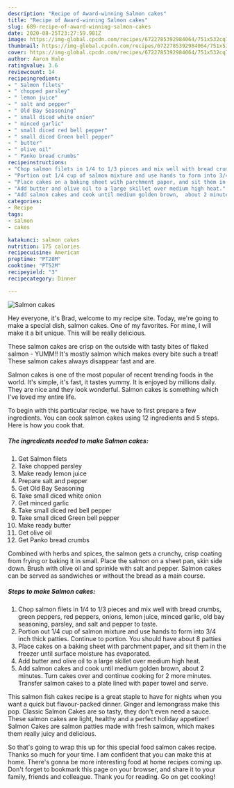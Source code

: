 ```yaml
---
description: "Recipe of Award-winning Salmon cakes"
title: "Recipe of Award-winning Salmon cakes"
slug: 689-recipe-of-award-winning-salmon-cakes
date: 2020-08-25T23:27:59.981Z
image: https://img-global.cpcdn.com/recipes/6722785392984064/751x532cq70/salmon-cakes-recipe-main-photo.jpg
thumbnail: https://img-global.cpcdn.com/recipes/6722785392984064/751x532cq70/salmon-cakes-recipe-main-photo.jpg
cover: https://img-global.cpcdn.com/recipes/6722785392984064/751x532cq70/salmon-cakes-recipe-main-photo.jpg
author: Aaron Hale
ratingvalue: 3.6
reviewcount: 14
recipeingredient:
- " Salmon filets"
- " chopped parsley"
- " lemon juice"
- " salt and pepper"
- " Old Bay Seasoning"
- " small diced white onion"
- " minced garlic"
- " small diced red bell pepper"
- " small diced Green bell pepper"
- " butter"
- " olive oil"
- " Panko bread crumbs"
recipeinstructions:
- "Chop salmon filets in 1/4 to 1/3 pieces and mix well with bread crumbs,  green peppers,  red peppers,  onions,  lemon juice, minced garlic,  old bay seasoning,  parsley, and salt and pepper to taste."
- "Portion out 1/4 cup of salmon mixture and use hands to form into 3/4 inch thick patties. Continue to portion. You should have about 8 patties"
- "Place cakes on a baking sheet with parchment paper, and sit them in the freezer until surface moisture has evaporated."
- "Add butter and olive oil to a large skillet over medium high heat."
- "Add salmon cakes and cook until medium golden brown,  about 2 minutes.  Turn cakes over and continue cooking for 2 more minutes.  Transfer salmon cakes to a plate lined with paper towel and serve."
categories:
- Recipe
tags:
- salmon
- cakes

katakunci: salmon cakes 
nutrition: 175 calories
recipecuisine: American
preptime: "PT28M"
cooktime: "PT52M"
recipeyield: "3"
recipecategory: Dinner

---
```



![Salmon cakes](https://img-global.cpcdn.com/recipes/6722785392984064/751x532cq70/salmon-cakes-recipe-main-photo.jpg)

Hey everyone, it's Brad, welcome to my recipe site. Today, we're going to make a special dish, salmon cakes. One of my favorites. For mine, I will make it a bit unique. This will be really delicious.

These salmon cakes are crisp on the outside with tasty bites of flaked salmon - YUMM!! It&#39;s mostly salmon which makes every bite such a treat! These salmon cakes always disappear fast and are.

Salmon cakes is one of the most popular of recent trending foods in the world. It's simple, it's fast, it tastes yummy. It is enjoyed by millions daily. They are nice and they look wonderful. Salmon cakes is something which I've loved my entire life.


To begin with this particular recipe, we have to first prepare a few ingredients. You can cook salmon cakes using 12 ingredients and 5 steps. Here is how you cook that.

<!--inarticleads1-->

##### The ingredients needed to make Salmon cakes:

1. Get  Salmon filets
1. Take  chopped parsley
1. Make ready  lemon juice
1. Prepare  salt and pepper
1. Get  Old Bay Seasoning
1. Take  small diced white onion
1. Get  minced garlic
1. Take  small diced red bell pepper
1. Take  small diced Green bell pepper
1. Make ready  butter
1. Get  olive oil
1. Get  Panko bread crumbs


Combined with herbs and spices, the salmon gets a crunchy, crisp coating from frying or baking it in small. Place the salmon on a sheet pan, skin side down. Brush with olive oil and sprinkle with salt and pepper. Salmon cakes can be served as sandwiches or without the bread as a main course. 

<!--inarticleads2-->

##### Steps to make Salmon cakes:

1. Chop salmon filets in 1/4 to 1/3 pieces and mix well with bread crumbs,  green peppers,  red peppers,  onions,  lemon juice, minced garlic,  old bay seasoning,  parsley, and salt and pepper to taste.
1. Portion out 1/4 cup of salmon mixture and use hands to form into 3/4 inch thick patties. Continue to portion. You should have about 8 patties
1. Place cakes on a baking sheet with parchment paper, and sit them in the freezer until surface moisture has evaporated.
1. Add butter and olive oil to a large skillet over medium high heat.
1. Add salmon cakes and cook until medium golden brown,  about 2 minutes.  Turn cakes over and continue cooking for 2 more minutes.  Transfer salmon cakes to a plate lined with paper towel and serve.


This salmon fish cakes recipe is a great staple to have for nights when you want a quick but flavour-packed dinner. Ginger and lemongrass make this pop. Classic Salmon Cakes are so tasty, they don&#39;t even need a sauce. These salmon cakes are light, healthy and a perfect holiday appetizer! Salmon Cakes are salmon patties made with fresh salmon, which makes them really juicy and delicious. 

So that's going to wrap this up for this special food salmon cakes recipe. Thanks so much for your time. I am confident that you can make this at home. There's gonna be more interesting food at home recipes coming up. Don't forget to bookmark this page on your browser, and share it to your family, friends and colleague. Thank you for reading. Go on get cooking!

